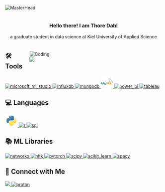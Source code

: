 ![MasterHead](https://github.com/thore-dahl/thore-dahl/assets/130995551/8ab2eebe-86f3-4422-a831-080befd0044e)
<h1></h1>
<h3 align="center">Hello there! I am Thore Dahl</h3>
<p align="center">a graduate student in data science at Kiel University of Applied Science</p>
<h1></h1>
<img align="right" alt="Coding" width="425" src="https://github.com/thore-dahl/thore-dahl/assets/130995551/a74425dd-f4a2-4e91-8dd6-97fdfa8984b2">
<a href="https://github.com/thore-dahl/Coursework">
  <img align="right" src="https://github-readme-stats.vercel.app/api/pin/?username=thore-dahl&repo=Coursework&title_color=ffffff&text_color=ffffff&icon_color=ffffff&bg_color=003140&border_color=003140&border_radius=0" style="width: 426px;"/>
</a>
<p align="left"> 
  <h2>🛠️ Tools</h2>
  <div style="display: inline-block;">
    <a href="https://studio.azureml.net/" target="_blank" rel="noreferrer">
      <img src="https://ms-toolsai.gallerycdn.vsassets.io/extensions/ms-toolsai/vscode-ai/0.38.0/1698279099280/Microsoft.VisualStudio.Services.Icons.Default" alt="microsoft_ml_studio" height="40"/>
    </a> 
    <a href="https://www.influxdata.com/" target="_blank" rel="noreferrer"> 
      <img src="https://www.vectorlogo.zone/logos/influxdata/influxdata-icon.svg" alt="influxdb" height="40"/>  
    </a> 
    <a href="https://www.mongodb.com/de-de" target="_blank" rel="noreferrer"> 
      <img src="https://www.vectorlogo.zone/logos/mongodb/mongodb-icon.svg" alt="mongodb" height="40"/> 
    </a>
    <a href="https://www.mysql.com/" target="_blank" rel="noreferrer"> 
      <img src="https://raw.githubusercontent.com/devicons/devicon/master/icons/mysql/mysql-original-wordmark.svg" alt="mysql" height="40"/> 
    </a>
    <a href="https://powerbi.microsoft.com/de-de/" target="_blank" rel="noreferrer"> 
      <img src="https://upload.vectorlogo.zone/logos/microsoft_powerbi/images/985205ac-fb3d-4c80-97f4-7bc0fec8c67d.svg" alt="power_bi" height="40"/> 
    </a>
    <a href="https://www.tableau.com/de-de" target="_blank" rel="noreferrer"> 
      <img src="https://raw.githubusercontent.com/gilbarbara/logos/main/logos/tableau-icon.svg" alt="tableau" height="40"/> 
    </a>
  </div>
</p>
<p align="left"> 
  <h2>💻 Languages</h2>
  <div style="display: inline-block;">
    <a href="https://www.python.org" target="_blank" rel="noreferrer"> 
      <img src="https://raw.githubusercontent.com/devicons/devicon/master/icons/python/python-original.svg" alt="python" height="40"/> 
    </a>
    <a href="https://www.r-project.org" target="_blank" rel="noreferrer"> 
      <img src="https://www.vectorlogo.zone/logos/r-project/r-project-official.svg" alt="r" height="40"/> 
    </a>
    <a href="https://en.wikipedia.org/wiki/SQL" target="_blank" rel="noreferrer"> 
      <img src="https://www.svgrepo.com/show/331760/sql-database-generic.svg" alt="sql" height="40"/> 
    </a>
  </div>
</p>
<p align="left"> 
  <h2>📚 ML Libraries</h2>
  <div style="display: inline-block;">
    <a href="https://networkx.org/" target="_blank" rel="noreferrer"> 
      <img src="https://avatars.githubusercontent.com/u/388785?s=200&v=4" alt="networkx" height="40"/> 
    </a>
    <a href="https://www.nltk.org" target="_blank" rel="noreferrer"> 
      <img src="https://camo.githubusercontent.com/5e9b376c4bac39a9922df91f37b49779b3dbda300453d27d6a66e895fc036675/68747470733a2f2f676c6f62616c2d75706c6f6164732e776562666c6f772e636f6d2f3564336563333531623165626134333332643231333030342f3565633634356363643064356666336461333365633732365f707974686f6e5f6e6c746b2e706e67" alt="nltk" height="40"/> 
    </a>
    <a href="https://pytorch.org/" target="_blank" rel="noreferrer"> 
      <img src="https://www.vectorlogo.zone/logos/pytorch/pytorch-icon.svg" alt="pytorch" height="40"/> 
    </a>
    <a href="https://scipy.org" target="_blank" rel="noreferrer"> 
      <img src="https://raw.githubusercontent.com/valohai/ml-logos/d8dfb916e50a93a41f3b1ed2ca7bd3dbc77030a2/scipy.svg" alt="scipy" height="40"/> 
    </a>
    <a href="https://scikit-learn.org/" target="_blank" rel="noreferrer"> 
      <img src="https://upload.wikimedia.org/wikipedia/commons/0/05/Scikit_learn_logo_small.svg" alt="scikit_learn" height="40"/> 
    </a>
    <a href="https://spacy.io/" target="_blank" rel="noreferrer"> 
      <img src="https://upload.wikimedia.org/wikipedia/commons/thumb/8/88/SpaCy_logo.svg/1280px-SpaCy_logo.svg.png" alt="spacy" height="20"/> 
    </a>
  </div>
</p>
<p align="left"> 
  <h2>💫 Connect with Me</h2>
  <div style="display: inline-block;">
    <a href="https://linkedin.com/in/thore-dahl" target="_blank">
      <img src="https://raw.githubusercontent.com/uditkumar489/Icon-pack/44e9bfd92c879c063dadb83851aef6b347ea0ce8/Social%20media/Die%20cut%20-%20transparent/svg/027-linkedin.svg" height="40"/>
    </a>
    <a href="mailto:thore.dahl@protonmail.com" target="_blank">
      <img src="https://www.svgrepo.com/show/424914/proton-logo-privacy.svg" alt="proton" height="40"/>
    </a>
  </div>
</p>

